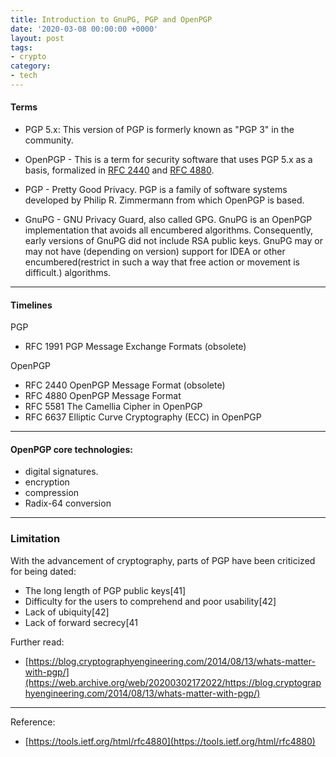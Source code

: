 ```yaml
---
title: Introduction to GnuPG, PGP and OpenPGP 
date: '2020-03-08 00:00:00 +0000'
layout: post
tags:
- crypto
category:
- tech
---
```


#### Terms
 * PGP 5.x: This version of PGP is formerly known as "PGP 3" in the community.

 * OpenPGP - This is a term for security software that uses PGP 5.x
   as a basis, formalized in [RFC 2440](https://tools.ietf.org/html/rfc2440) and [RFC 4880](https://tools.ietf.org/html/rfc4880).

 * PGP - Pretty Good Privacy.  PGP is a family of software systems
   developed by Philip R. Zimmermann from which OpenPGP is based.

 * GnuPG - GNU Privacy Guard, also called GPG.  GnuPG is an OpenPGP
   implementation that avoids all encumbered algorithms.
   Consequently, early versions of GnuPG did not include RSA public
   keys.  GnuPG may or may not have (depending on version) support
   for IDEA or other encumbered(restrict in such a way that free action or movement is difficult.) algorithms.

---

#### Timelines

PGP
* RFC 1991 PGP Message Exchange Formats (obsolete)

OpenPGP

* RFC 2440 OpenPGP Message Format (obsolete)
* RFC 4880 OpenPGP Message Format
* RFC 5581 The Camellia Cipher in OpenPGP
* RFC 6637 Elliptic Curve Cryptography (ECC) in OpenPGP


---

#### OpenPGP core technologies:

* digital signatures.
* encryption
* compression
* Radix-64 conversion

---


### Limitation

With the advancement of cryptography, parts of PGP have been criticized for being dated:

* The long length of PGP public keys[41]
* Difficulty for the users to comprehend and poor usability[42]
* Lack of ubiquity[42]
* Lack of forward secrecy[41

Further read: 
* [https://blog.cryptographyengineering.com/2014/08/13/whats-matter-with-pgp/](https://web.archive.org/web/20200302172022/https://blog.cryptographyengineering.com/2014/08/13/whats-matter-with-pgp/)

---
Reference:
* [https://tools.ietf.org/html/rfc4880](https://tools.ietf.org/html/rfc4880)
